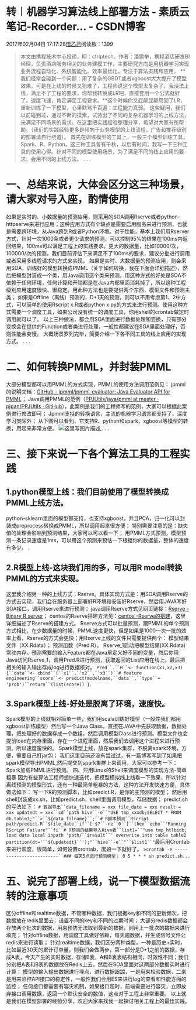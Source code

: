 
# 转︱机器学习算法线上部署方法 - 素质云笔记-Recorder... - CSDN博客

2017年02月04日 17:17:28[悟乙己](https://me.csdn.net/sinat_26917383)阅读数：1399


> 本文由携程技术中心投递，ID：ctriptech。作者：潘鹏举，携程酒店研发BI经理，负责酒店服务相关的业务建模工作，主要研究方向是用机器学习实现业务流程自动化、系统智能化、效率最优化，专注于算法实践和应用。
**我们经常会碰到一个问题：用了复杂的GBDT或者xgboost大大提升了模型效果，可是在上线的时候又犯难了，工程师说这个模型太复杂了，我没法上线，满足不了工程的要求，你帮我转换成LR吧，直接套用一个公式就好了，速度飞速，肯定满足工程要求。**这个时候你又屁颠屁颠用回了LR，重新训练了一下模型，心里默骂千百遍：工程能力真弱。
这些疑问，我们以前碰到过，通过不断的摸索，试验出了不同的复杂机器学习的上线方法，来满足不同场景的需求。在这里把实践经验整理分享，希望对大家有所帮助。（我们的实践经验更多是倾向于业务模型的上线流程，广告和推荐级别的部署请自行绕道）。
首先在训练模型的工具上，一般三个模型训练工具，Spark、R、Python。这三种工具各有千秋，以后有时间，我写一下三种工具的使用心得。针对不同的模型使用场景，为了满足不同的线上应用的要求，会用不同的上线方法。
.
.
.
# 一、总结来说，大体会区分这三种场景，请大家对号入座，酌情使用
如果是实时的、小数据量的预测应用，则采用的SOA调用Rserve或者python-httpserve来进行应用；这种应用方式有个缺点是需要启用服务来进行预测，也就是需要跨环境，从Java跨到R或者Python环境。对于性能，基本上我们用Rserver方式，针对一次1000条或者更少请求的预测，可以控制95%的结果在100ms内返回结果，100ms可以满足工程上的实践要求。更大的数据量，比如10000/次，100000/次的预测，我们目前评估下来满足不了100ms的要求，建议分批进行调用或者采用多线程请求的方式来实现。
如果是实时、大数据量的预测应用，则会采用SOA，训练好的模型转换成PMML（关于如何转换，我在下面会详细描述），然后把模型封装成一个类，用Java调用这个类来预测。用这种方式的好处是SOA不依赖于任何环境，任何计算和开销都是在Java内部里面消耗掉了，所以这种工程级别应用速度很快、很稳定。用此种方法也是要提供两个东西，模型文件和预测主类；
如果是Offline（离线）预测的，D+1天的预测，则可以不用考虑第1、2中方式，可以简单的使用Rscript x.R或者python x.py的方式来进行预测。使用这种方式需要一个调度工具，如果公司没有统一的调度工具，你用shell的crontab做定时调用就可以了。
以上三种做法，都会用SOA里面进行数据处理和变换，只有部分变换会在提供的Function或者类进行处理，一般性都建议在SOA里面处理好，否则性能会变慢。
大概场景罗列完毕，简要介绍一下各不同工具的线上应用的实现方式。
.
.
.
# 二、如何转换PMML，并封装PMML
大部分模型都可以用PMML的方式实现，PMML的使用方法调用范例见：
jpmml的说明文档：[GitHub - jpmml/jpmml-evaluator: Java Evaluator API for PMML](https://github.com/jpmml/jpmml-evaluator)；
Java调用PMML的范例（[PPJUtils/java/pmml at master · pjpan/PPJUtils · GitHub](https://link.zhihu.com/?target=https://github.com/pjpan/PPJUtils/tree/master/java/pmml)），此案例是我们的工程师写的范例，大家可以根据此案例进行修改即可；
Jpmml支持的转换语言，主流的机器学习语言都支持了，深度学习类除外；
从下图可以看到，它支持R、python和spark、xgboost等模型的转换，用起来非常方便。
![这里写图片描述](https://img-blog.csdn.net/20170204171211405?watermark/2/text/aHR0cDovL2Jsb2cuY3Nkbi5uZXQvc2luYXRfMjY5MTczODM=/font/5a6L5L2T/fontsize/400/fill/I0JBQkFCMA==/dissolve/70/gravity/SouthEast)[ ](https://img-blog.csdn.net/20170204171211405?watermark/2/text/aHR0cDovL2Jsb2cuY3Nkbi5uZXQvc2luYXRfMjY5MTczODM=/font/5a6L5L2T/fontsize/400/fill/I0JBQkFCMA==/dissolve/70/gravity/SouthEast)
.
.
.
# 三、接下来说一下各个算法工具的工程实践
## 1.python模型上线：我们目前使用了模型转换成PMML上线方法。
python-sklearn里面的模型都支持，也支持xgboost，并且PCA，归一化可以封装成preprocess转换成PMML，所以调用起来很方便；
特别需要注意的是：缺失值的处理会影响到预测结果，大家可以可以看一下；
用PMML方式预测，模型预测一条记录速度是1ms，可以用这个预测来预估一下根据你的数据量，整体的速度有多少。
.
## 2.R模型上线-这块我们用的多，可以用R model转换PMML的方式来实现。
这里我介绍另一种的上线方式：Rserve。具体实现方式是：用SOA调用Rserve的方式去实现，我们会在服务器上部署好R环境和安装好Rserve，然后用JAVA写好SOA接口，调用Rserve来进行预测；
java调用Rserve方式见网页链接：[Rserve - Binary R server](http://www.rforge.net/Rserve/example.html)；
centos的Rserve搭建方法见：[centos -Rserve的搭建](https://github.com/pjpan/DataScience/blob/master/R/RServe%E7%9A%84%E6%90%AD%E5%BB%BA.md)，这里详细描述了Rserve的搭建方式。
Rserve方式可以批量预测，跟PMML的单个预测方式相比，在少数据量的时候，PMML速度更快，但是如果是1000一次一批的效率上看，Rserve的方式会更快；用Rserve上线的文件只需要提供两个：
模型结果文件（XX.Rdata）；
预测函数（Pred.R）。
Rserve_1启动把模型结果(XX.Rdata)常驻内存。预测需要的输入Feature都在Java里定义好不同的变量，然后你用Java访问Rserve_1，调用Pred.R进行预测，获取返回的List应用在线上。最后把相关的输入输出存成log进行数据核对。
`Pred``.``R``<- function(x1,x2,x3){``data``<- cbind``(``x1``,``x2``,``x3``)``# feature engineering``score``<- predict(modelname,``data``,``type``= 'prob')``return``(list(score))
}`.
## 3.Spark模型上线-好处是脱离了环境，速度快。
Spark模型的上线就相对简单一些，我们用scala训练好模型（一般性我们都用xgboost训练模型）然后写一个Java Class，直接在JAVA中先获取数据，数据处理，把处理好的数据存成一个数组，然后调用模型Class进行预测。模型文件也会提前load在内存里面，存在一个进程里面，然后我们去调用这个进程来进行预测。所以速度蛮快的。
Spark模型上线，放在spark集群，不脱离spark环境，方便，需要自己打jar包；
我们这里目前还没有尝试过，有一篇博客写到了如果把spark模型导出PMML,然后提交到spark集群上来调用，大家可以参考一下：Spark加载PMML进行预测。
四、只用Linux的Shell来调度模型的实现方法-简单粗暴
因为有些算法工程师想快速迭代，把模型模拟线上线看一下效果，所以针对离线预测的模型形式，还有一种最简单粗暴的方法，这种方法开发快速方便，具体做法如下：
写一下R的预测脚本，比如predict.R，是你的主预测的模型；
然后用shell封装成xx.sh，比如predict.sh，shell里面调用模型，存储数据；
predict.sh的写法如下：
`# 数据导出``data_filename = xxx
file_date = xxx
result = xxx
updatedt = xxx``cd``path
hive``-e``"USE tmp_xxxdb;SELECT * FROM db.table1;"``>``${data_filname}``;``# R脚本预测``Rscript path/predict.R``$file_date``if``[ $?``-ne``0``]``then``echo``"Running RScript Failure"``fi``# R预测的结果导入Hive表``list1=``"use tmp_htlbidb;
load data local inpath 'path/``$result``'
overwrite into table table2 partition(dt='``${updatedt}``');"``hive``-e``"``$list1``"`最后用Crontab来进行调度，很简单，如何设置crontab，度娘一下就好了。
`>crontab -e
-------------------------``### 每天5点进行预测模型；
0 5 * * * sh predict.sh`.
.
.
# 五、说完了部署上线，说一下模型数据流转的注意事项
区分offline和realtime数据，不管哪种数据，我们根据key和不同的更新频次，把数据放在redis里面去，设置不同的key和不同的过期时间；
大部分redis数据都会存放两个批次的数据，用来预防无法取到最新的数据，则用上一批次的数据来进行填充；
针对offline数据，用调度工具做好依赖，每天跑数据，并生成信号文件让redis来进行读取；
针对realtime数据，我们区分两种类型，一种是历史+实时，比如最近30天的累计订单量，则我们会做两步，第一部分是D+1之前的数据，存成A表，今天产生的实时数据，存储B表，A和B表表结构相同，时效性不同；我们分别把A表和B表的数据放在Redis上去，然后在SOA里面对这两部分数据实时进行计算；
模型的输入输出数据进行埋点，进行数据跟踪，一是用来校验数据，二来是用来监控API接口的稳定性，一般性我们会用ES来进行log的查看和性能方面的监控；
任何接口都需要有容灾机制，如果接口超时，前端需要进行容灾，立即放弃接口调用数据，返回一个默认安全的数值，这点对于工程上非常重要。
以上就是我们在模型部署的经验分享，欢迎大家来找我一起探讨相关工程上的最佳实践。

